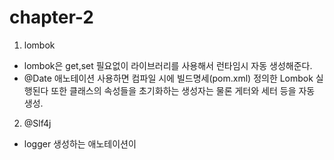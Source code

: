 # chapter-2

1. lombok

* lombok은 get,set 필요없이 라이브러리를 사용해서 런타임시 자동 생성해준다.
* @Date 애노테이션 사용하면 컴파일 시에 빌드명세\(pom.xml\) 정의한 Lombok 실행된다 또한 클래스의 속성들을 초기화하는 생성자는 물론 게터와 세터 등을 자동 생성.

2. @Slf4j

* logger 생성하는 애노테이션이

